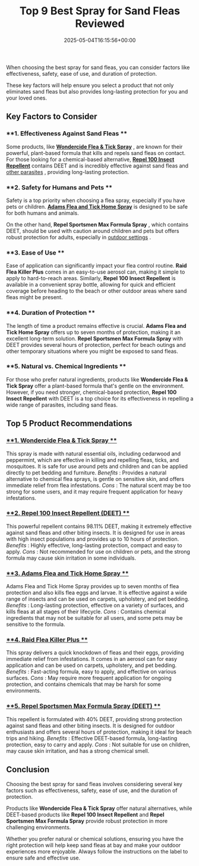 ﻿---
layout: post
title: Top 9 Best Spray for Sand Fleas Reviewed
date: '2025-05-04T16:15:56+00:00'
categories:
- Fleas
- Product Reviews
tags: []
slug: /best-spray-for-sand-fleas/
lastmod: 2025-05-07T12:21:25+03:00
---

When choosing the best spray for sand fleas, you can consider factors like effectiveness, safety, ease of use, and duration of protection.

These key factors will help ensure you select a product that not only eliminates sand fleas but also provides long-lasting protection for you and your loved ones.
## Key Factors to Consider
### **1. Effectiveness Against Sand Fleas **
Some products, like
[**Wondercide Flea & Tick Spray**](https://www.amazon.com/dp/B01M8GFPXG/?tag=p-policy-20)
, are known for their powerful, plant-based formula that kills and repels sand fleas on contact. For those looking for a chemical-based alternative,
[**Repel 100 Insect Repellent**](https://www.amazon.com/dp/B004H89KFC/?tag=p-policy-20)
contains DEET and is incredibly effective against sand fleas and
[other parasites](https://pestpolicy.com/best-no-see-ums-repellent/)
, providing long-lasting protection.
### **2. Safety for Humans and Pets **
Safety is a top priority when choosing a flea spray, especially if you have pets or children.
[**Adams Flea and Tick Home Spray**](https://www.amazon.com/dp/B00JN9H50M/?tag=p-policy-20)
is designed to be safe for both humans and animals.

On the other hand,
**Repel Sportsmen Max Formula Spray**
, which contains DEET, should be used with caution around children and pets but offers robust protection for adults, especially in
[outdoor settings](https://www3.epa.gov/pesticides/chem_search/reg_actions/registration/fs_PC-113509_01-Jan-00.pdf)
.
### **3. Ease of Use **
Ease of application can significantly impact your flea control routine.
**Raid Flea Killer Plus**
comes in an easy-to-use aerosol can, making it simple to apply to hard-to-reach areas. Similarly,
**Repel 100 Insect Repellent**
is available in a convenient spray bottle, allowing for quick and efficient coverage before heading to the beach or other outdoor areas where sand fleas might be present.
### **4. Duration of Protection **
The length of time a product remains effective is crucial.
**Adams Flea and Tick Home Spray**
offers up to seven months of protection, making it an excellent long-term solution.
**Repel Sportsmen Max Formula Spray**
with DEET provides several hours of protection, perfect for beach outings and other temporary situations where you might be exposed to sand fleas.
### **5. Natural vs. Chemical Ingredients **
For those who prefer natural ingredients, products like
**Wondercide Flea & Tick Spray**
offer a plant-based formula that's gentle on the environment. However, if you need stronger, chemical-based protection,
**Repel 100 Insect Repellent**
with DEET is a top choice for its effectiveness in repelling a wide range of parasites, including sand fleas.
## Top 5 Product Recommendations
### [**1. Wondercide Flea & Tick Spray **](https://www.amazon.com/dp/B01M8GFPXG/?tag=p-policy-20)
This spray is made with natural essential oils, including cedarwood and peppermint, which are effective in killing and repelling fleas, ticks, and mosquitoes. It is safe for use around pets and children and can be applied directly to pet bedding and furniture.
*Benefits*
: Provides a natural alternative to chemical flea sprays, is gentle on sensitive skin, and offers immediate relief from flea infestations.
*Cons*
: The natural scent may be too strong for some users, and it may require frequent application for heavy infestations.
### [**2. Repel 100 Insect Repellent (DEET) **](https://www.amazon.com/dp/B004H89KFC/?tag=p-policy-20)
This powerful repellent contains 98.11% DEET, making it extremely effective against sand fleas and other biting insects. It is designed for use in areas with high insect populations and provides up to 10 hours of protection.
*Benefits*
: Highly effective, long-lasting protection, compact and easy to apply.
*Cons*
: Not recommended for use on children or pets, and the strong formula may cause skin irritation in some individuals.
### [**3. Adams Flea and Tick Home Spray **](https://www.amazon.com/dp/B00JN9H50M/?tag=p-policy-20)
Adams Flea and Tick Home Spray provides up to seven months of flea protection and also kills flea eggs and larvae. It is effective against a wide range of insects and can be used on carpets, upholstery, and pet bedding.
*Benefits*
: Long-lasting protection, effective on a variety of surfaces, and kills fleas at all stages of their lifecycle.
*Cons*
: Contains chemical ingredients that may not be suitable for all users, and some pets may be sensitive to the formula.
### [**4. Raid Flea Killer Plus **](https://www.amazon.com/dp/B000VVC23Q/?tag=p-policy-20)
This spray delivers a quick knockdown of fleas and their eggs, providing immediate relief from infestations. It comes in an aerosol can for easy application and can be used on carpets, upholstery, and pet bedding.
*Benefits*
: Fast-acting formula, easy to apply, and effective on various surfaces.
*Cons*
: May require more frequent application for ongoing protection, and contains chemicals that may be harsh for some environments.
### [**5. Repel Sportsmen Max Formula Spray (DEET) **](https://www.amazon.com/dp/B001DZTIP4/?tag=p-policy-20)
This repellent is formulated with 40% DEET, providing strong protection against sand fleas and other biting insects. It is designed for outdoor enthusiasts and offers several hours of protection, making it ideal for beach trips and hiking.
*Benefits*
: Effective DEET-based formula, long-lasting protection, easy to carry and apply.
*Cons*
: Not suitable for use on children, may cause skin irritation, and has a strong chemical smell.
## Conclusion
Choosing the best spray for sand fleas involves considering several key factors such as effectiveness, safety, ease of use, and the duration of protection.

Products like
**Wondercide Flea & Tick Spray**
offer natural alternatives, while DEET-based products like
**Repel 100 Insect Repellent**
and
**Repel Sportsmen Max Formula Spray**
provide robust protection in more challenging environments.

Whether you prefer natural or chemical solutions, ensuring you have the right protection will help keep sand fleas at bay and make your outdoor experiences more enjoyable. Always follow the instructions on the label to ensure safe and effective use.